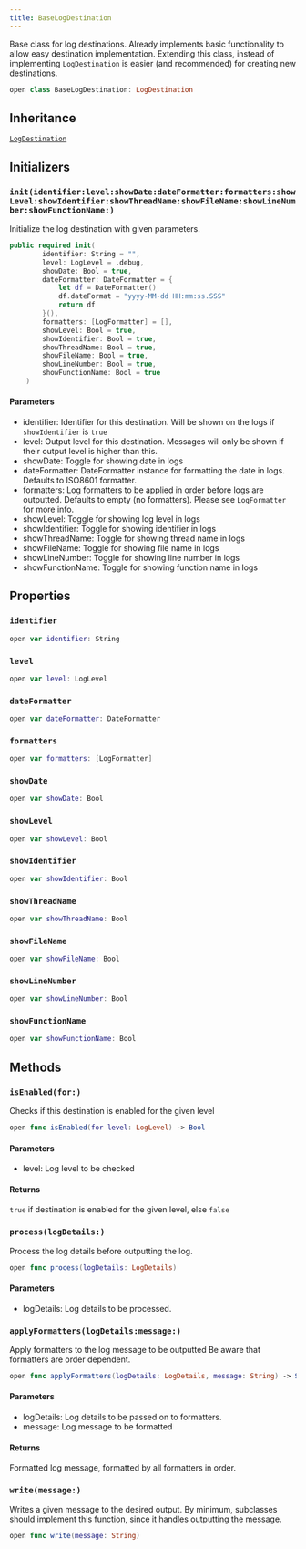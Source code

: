 ```yaml
---
title: BaseLogDestination
---
```


Base class for log destinations. Already implements basic functionality to allow easy destination implementation.
Extending this class, instead of implementing `LogDestination` is easier (and recommended) for creating new destinations.

``` swift
open class BaseLogDestination: LogDestination 
```

## Inheritance

[`LogDestination`](../log-destination)

## Initializers

### `init(identifier:level:showDate:dateFormatter:formatters:showLevel:showIdentifier:showThreadName:showFileName:showLineNumber:showFunctionName:)`

Initialize the log destination with given parameters.

``` swift
public required init(
        identifier: String = "",
        level: LogLevel = .debug,
        showDate: Bool = true,
        dateFormatter: DateFormatter = {
            let df = DateFormatter()
            df.dateFormat = "yyyy-MM-dd HH:mm:ss.SSS"
            return df
        }(),
        formatters: [LogFormatter] = [],
        showLevel: Bool = true,
        showIdentifier: Bool = true,
        showThreadName: Bool = true,
        showFileName: Bool = true,
        showLineNumber: Bool = true,
        showFunctionName: Bool = true
    ) 
```

#### Parameters

  - identifier: Identifier for this destination. Will be shown on the logs if `showIdentifier` is `true`
  - level: Output level for this destination. Messages will only be shown if their output level is higher than this.
  - showDate: Toggle for showing date in logs
  - dateFormatter: DateFormatter instance for formatting the date in logs. Defaults to ISO8601 formatter.
  - formatters: Log formatters to be applied in order before logs are outputted. Defaults to empty (no formatters). Please see `LogFormatter` for more info.
  - showLevel: Toggle for showing log level in logs
  - showIdentifier: Toggle for showing identifier in logs
  - showThreadName: Toggle for showing thread name in logs
  - showFileName: Toggle for showing file name in logs
  - showLineNumber: Toggle for showing line number in logs
  - showFunctionName: Toggle for showing function name in logs

## Properties

### `identifier`

``` swift
open var identifier: String
```

### `level`

``` swift
open var level: LogLevel
```

### `dateFormatter`

``` swift
open var dateFormatter: DateFormatter
```

### `formatters`

``` swift
open var formatters: [LogFormatter]
```

### `showDate`

``` swift
open var showDate: Bool
```

### `showLevel`

``` swift
open var showLevel: Bool
```

### `showIdentifier`

``` swift
open var showIdentifier: Bool
```

### `showThreadName`

``` swift
open var showThreadName: Bool
```

### `showFileName`

``` swift
open var showFileName: Bool
```

### `showLineNumber`

``` swift
open var showLineNumber: Bool
```

### `showFunctionName`

``` swift
open var showFunctionName: Bool
```

## Methods

### `isEnabled(for:)`

Checks if this destination is enabled for the given level

``` swift
open func isEnabled(for level: LogLevel) -> Bool 
```

#### Parameters

  - level: Log level to be checked

#### Returns

`true` if destination is enabled for the given level, else `false`

### `process(logDetails:)`

Process the log details before outputting the log.

``` swift
open func process(logDetails: LogDetails) 
```

#### Parameters

  - logDetails: Log details to be processed.

### `applyFormatters(logDetails:message:)`

Apply formatters to the log message to be outputted
Be aware that formatters are order dependent.

``` swift
open func applyFormatters(logDetails: LogDetails, message: String) -> String 
```

#### Parameters

  - logDetails: Log details to be passed on to formatters.
  - message: Log message to be formatted

#### Returns

Formatted log message, formatted by all formatters in order.

### `write(message:)`

Writes a given message to the desired output.
By minimum, subclasses should implement this function, since it handles outputting the message.

``` swift
open func write(message: String) 
```
